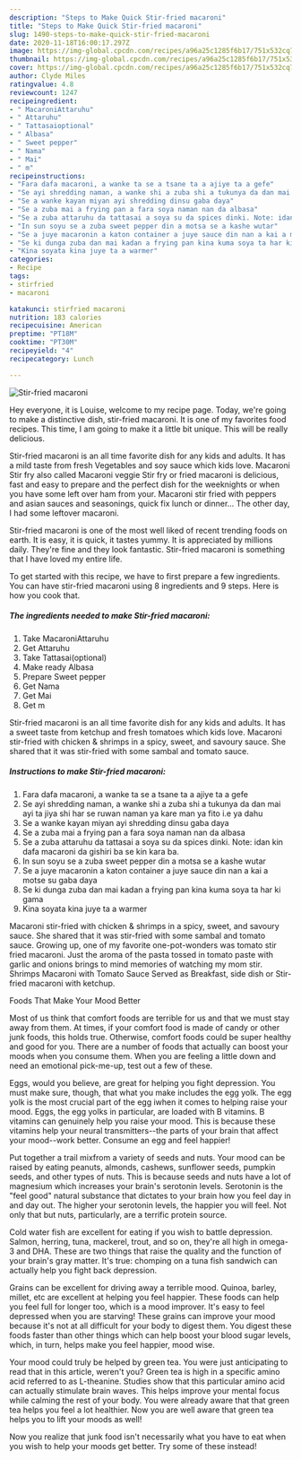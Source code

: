 ```yaml
---
description: "Steps to Make Quick Stir-fried macaroni"
title: "Steps to Make Quick Stir-fried macaroni"
slug: 1490-steps-to-make-quick-stir-fried-macaroni
date: 2020-11-18T16:00:17.297Z
image: https://img-global.cpcdn.com/recipes/a96a25c1285f6b17/751x532cq70/stir-fried-macaroni-recipe-main-photo.jpg
thumbnail: https://img-global.cpcdn.com/recipes/a96a25c1285f6b17/751x532cq70/stir-fried-macaroni-recipe-main-photo.jpg
cover: https://img-global.cpcdn.com/recipes/a96a25c1285f6b17/751x532cq70/stir-fried-macaroni-recipe-main-photo.jpg
author: Clyde Miles
ratingvalue: 4.8
reviewcount: 1247
recipeingredient:
- " MacaroniAttaruhu"
- " Attaruhu"
- " Tattasaioptional"
- " Albasa"
- " Sweet pepper"
- " Nama"
- " Mai"
- " m"
recipeinstructions:
- "Fara dafa macaroni, a wanke ta se a tsane ta a ajiye ta a gefe"
- "Se ayi shredding naman, a wanke shi a zuba shi a tukunya da dan mai ayi ta jiya shi har se ruwan naman ya kare man ya fito i.e ya dahu"
- "Se a wanke kayan miyan ayi shredding dinsu gaba daya"
- "Se a zuba mai a frying pan a fara soya naman nan da albasa"
- "Se a zuba attaruhu da tattasai a soya su da spices dinki. Note: idan kin dafa macaroni da gishiri ba se kin kara ba."
- "In sun soyu se a zuba sweet pepper din a motsa se a kashe wutar"
- "Se a juye macaronin a katon container a juye sauce din nan a kai a motse su gaba daya"
- "Se ki dunga zuba dan mai kadan a frying pan kina kuma soya ta har ki gama"
- "Kina soyata kina juye ta a warmer"
categories:
- Recipe
tags:
- stirfried
- macaroni

katakunci: stirfried macaroni 
nutrition: 183 calories
recipecuisine: American
preptime: "PT18M"
cooktime: "PT30M"
recipeyield: "4"
recipecategory: Lunch

---
```



![Stir-fried macaroni](https://img-global.cpcdn.com/recipes/a96a25c1285f6b17/751x532cq70/stir-fried-macaroni-recipe-main-photo.jpg)

Hey everyone, it is Louise, welcome to my recipe page. Today, we're going to make a distinctive dish, stir-fried macaroni. It is one of my favorites food recipes. This time, I am going to make it a little bit unique. This will be really delicious.

Stir-fried macaroni is an all time favorite dish for any kids and adults. It has a mild taste from fresh Vegetables and soy sauce which kids love. Macaroni Stir fry also called Macaroni veggie Stir fry or fried macaroni is delicious, fast and easy to prepare and the perfect dish for the weeknights or when you have some left over ham from your. Macaroni stir fried with peppers and asian sauces and seasonings, quick fix lunch or dinner… The other day, I had some leftover macaroni.

Stir-fried macaroni is one of the most well liked of recent trending foods on earth. It is easy, it is quick, it tastes yummy. It is appreciated by millions daily. They're fine and they look fantastic. Stir-fried macaroni is something that I have loved my entire life.


To get started with this recipe, we have to first prepare a few ingredients. You can have stir-fried macaroni using 8 ingredients and 9 steps. Here is how you cook that.

<!--inarticleads1-->

##### The ingredients needed to make Stir-fried macaroni:

1. Take  MacaroniAttaruhu
1. Get  Attaruhu
1. Take  Tattasai(optional)
1. Make ready  Albasa
1. Prepare  Sweet pepper
1. Get  Nama
1. Get  Mai
1. Get  m


Stir-fried macaroni is an all time favorite dish for any kids and adults. It has a sweet taste from ketchup and fresh tomatoes which kids love. Macaroni stir-fried with chicken &amp; shrimps in a spicy, sweet, and savoury sauce. She shared that it was stir-fried with some sambal and tomato sauce. 

<!--inarticleads2-->

##### Instructions to make Stir-fried macaroni:

1. Fara dafa macaroni, a wanke ta se a tsane ta a ajiye ta a gefe
1. Se ayi shredding naman, a wanke shi a zuba shi a tukunya da dan mai ayi ta jiya shi har se ruwan naman ya kare man ya fito i.e ya dahu
1. Se a wanke kayan miyan ayi shredding dinsu gaba daya
1. Se a zuba mai a frying pan a fara soya naman nan da albasa
1. Se a zuba attaruhu da tattasai a soya su da spices dinki. Note: idan kin dafa macaroni da gishiri ba se kin kara ba.
1. In sun soyu se a zuba sweet pepper din a motsa se a kashe wutar
1. Se a juye macaronin a katon container a juye sauce din nan a kai a motse su gaba daya
1. Se ki dunga zuba dan mai kadan a frying pan kina kuma soya ta har ki gama
1. Kina soyata kina juye ta a warmer


Macaroni stir-fried with chicken &amp; shrimps in a spicy, sweet, and savoury sauce. She shared that it was stir-fried with some sambal and tomato sauce. Growing up, one of my favorite one-pot-wonders was tomato stir fried macaroni. Just the aroma of the pasta tossed in tomato paste with garlic and onions brings to mind memories of watching my mom stir. Shrimps Macaroni with Tomato Sauce Served as Breakfast, side dish or Stir-fried macaroni with ketchup. 

Foods That Make Your Mood Better


Most of us think that comfort foods are terrible for us and that we must stay away from them. At times, if your comfort food is made of candy or other junk foods, this holds true. Otherwise, comfort foods could be super healthy and good for you. There are a number of foods that actually can boost your moods when you consume them. When you are feeling a little down and need an emotional pick-me-up, test out a few of these.

Eggs, would you believe, are great for helping you fight depression. You must make sure, though, that what you make includes the egg yolk. The egg yolk is the most crucial part of the egg iwhen it comes to helping raise your mood. Eggs, the egg yolks in particular, are loaded with B vitamins. B vitamins can genuinely help you raise your mood. This is because these vitamins help your neural transmitters--the parts of your brain that affect your mood--work better. Consume an egg and feel happier!

Put together a trail mixfrom a variety of seeds and nuts. Your mood can be raised by eating peanuts, almonds, cashews, sunflower seeds, pumpkin seeds, and other types of nuts. This is because seeds and nuts have a lot of magnesium which increases your brain's serotonin levels. Serotonin is the "feel good" natural substance that dictates to your brain how you feel day in and day out. The higher your serotonin levels, the happier you will feel. Not only that but nuts, particularly, are a terrific protein source.

Cold water fish are excellent for eating if you wish to battle depression. Salmon, herring, tuna, mackerel, trout, and so on, they're all high in omega-3 and DHA. These are two things that raise the quality and the function of your brain's gray matter. It's true: chomping on a tuna fish sandwich can actually help you fight back depression. 

Grains can be excellent for driving away a terrible mood. Quinoa, barley, millet, etc are excellent at helping you feel happier. These foods can help you feel full for longer too, which is a mood improver. It's easy to feel depressed when you are starving! These grains can improve your mood because it's not at all difficult for your body to digest them. You digest these foods faster than other things which can help boost your blood sugar levels, which, in turn, helps make you feel happier, mood wise.

Your mood could truly be helped by green tea. You were just anticipating to read that in this article, weren't you? Green tea is high in a specific amino acid referred to as L-theanine. Studies show that this particular amino acid can actually stimulate brain waves. This helps improve your mental focus while calming the rest of your body. You were already aware that that green tea helps you feel a lot healthier. Now you are well aware that green tea helps you to lift your moods as well!

Now you realize that junk food isn't necessarily what you have to eat when you wish to help your moods get better. Try some of these instead!

